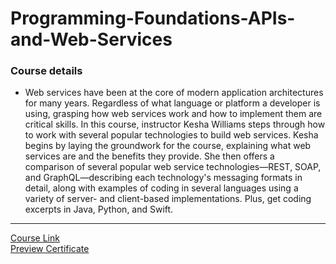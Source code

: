 # Programming-Foundations-APIs-and-Web-Services

### Course details

- Web services have been at the core of modern application architectures for many years. Regardless of what language or platform a developer is using, grasping how web services work and how to implement them are critical skills. In this course, instructor Kesha Williams steps through how to work with several popular technologies to build web services. Kesha begins by laying the groundwork for the course, explaining what web services are and the benefits they provide. She then offers a comparison of several popular web service technologies—REST, SOAP, and GraphQL—describing each technology's messaging formats in detail, along with examples of coding in several languages using a variety of server- and client-based implementations. Plus, get coding excerpts in Java, Python, and Swift.

---

[Course Link](https://www.linkedin.com/learning/programming-foundations-apis-and-web-services?resume=false)
<br>[Preview Certificate](https://www.linkedin.com/learning/certificates/26b6ef4ab796eab230f41bddf648c9ef921bb7b447371aa409685ba8c0cbf544)
